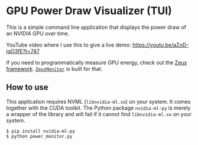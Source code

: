 # GPU Power Draw Visualizer (TUI)

This is a simple command line application that displays the power draw of an NVIDIA GPU over time.

YouTube video where I use this to give a live demo: https://youtu.be/aZoD-jgO3fE?t=747

If you need to programmatically measure GPU energy, check out the [Zeus framework](https://github.com/ml-energy/zeus). [`ZeusMonitor`](https://ml.energy/zeus/reference/monitor/energy/#zeus.monitor.energy.ZeusMonitor) is built for that.

## How to use

This application requires NVML (`libnvidia-ml.so`) on your system. It comes together with the CUDA toolkit.
The Python package `nvidia-ml-py` is merely a wrapper of the library and will fail if it cannot find `libnvidia-ml.so` on your system.

```console
$ pip install nvidia-ml-py
$ python power_monitor.py
```
